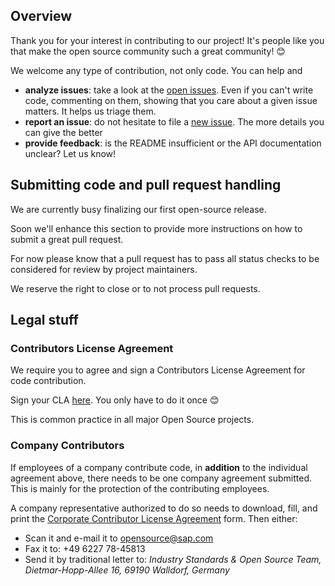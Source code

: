 ## Overview

Thank you for your interest in contributing to our project! It's people like you that make the open source community such a great community! 😊

We welcome any type of contribution, not only code. You can help and 
- **analyze issues**: take a look at the [open issues](https://github.com/SAP/cloud-sdk-ios-fiori/issues?state=open). Even if you can't write code, commenting on them, showing that you care about a given issue matters. It helps us triage them.
- **report an issue**: do not hesitate to file a  [new issue](https://github.com/SAP/openui5/issues/new). The more details you can give the better
- **provide feedback**: is the README insufficient or the API documentation unclear? Let us know!

## Submitting code and pull request handling

We are currently busy finalizing our first open-source release.

Soon we'll enhance this section to provide more instructions on how to submit a great pull request.

For now please know that a pull request has to pass all status checks to be considered for review by project maintainers.

We reserve the right to close or to not process pull requests.

## Legal stuff

### Contributors License Agreement

We require you to agree and sign a Contributors License Agreement for code contribution.

Sign your CLA [here](https://cla-assistant.io/SAP/cloud-sdk-ios-fiori). You only have to do it once 😊 

This is common practice in all major Open Source projects. 

### Company Contributors

If employees of a company contribute code, in **addition** to the individual agreement above, there needs to be one company agreement submitted. This is mainly for the protection of the contributing employees.

A company representative authorized to do so needs to download, fill, and print
the [Corporate Contributor License Agreement](https://github.com/SAP/openui5/blob/master/docs/SAP%20Corporate%20Contributor%20License%20Agreement.pdf) form. Then either:

-   Scan it and e-mail it to [opensource@sap.com](mailto:opensource@sap.com)
-   Fax it to: +49 6227 78-45813
-   Send it by traditional letter to: *Industry Standards & Open Source Team, Dietmar-Hopp-Allee 16, 69190 Walldorf, Germany*

